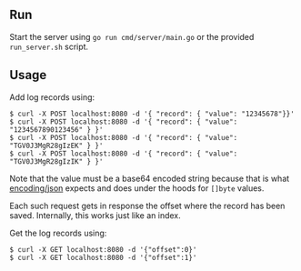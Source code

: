 
## Run

Start the server using `go run cmd/server/main.go` or the provided `run_server.sh` script.

## Usage

Add log records using:

```shell
$ curl -X POST localhost:8080 -d '{ "record": { "value": "12345678"}}'
$ curl -X POST localhost:8080 -d '{ "record": { "value": "1234567890123456" } }'
$ curl -X POST localhost:8080 -d '{ "record": { "value": "TGV0J3MgR28gIzEK" } }'
$ curl -X POST localhost:8080 -d '{ "record": { "value": "TGV0J3MgR28gIzIK" } }'
```

Note that the value must be a base64 encoded string because that is what [encoding/json](https://golang.org/pkg/encoding/json/#Marshal) expects and does under the hoods for `[]byte` values.

Each such request gets in response the offset where the record has been saved. Internally, this works just like an index.

Get the log records using:

```shell
$ curl -X GET localhost:8080 -d '{"offset":0}'
$ curl -X GET localhost:8080 -d '{"offset":1}'
```

